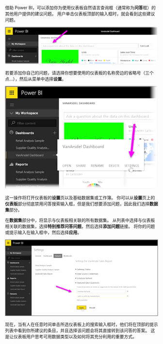 借助 Power BI，可以添加你为使用仪表板自然语言查询框（通常称为**问答**框）的其他用户提供的建议问题。 用户单击仪表板顶部的输入框时，就会看到这些建议问题。

![](media/4-3a-suggested-questions/4-3a_1.png)

若要添加你自己的问题，请选择你想要使用的仪表板的名称旁边的省略号（三个点...），然后从菜单中选择**设置**。

![](media/4-3a-suggested-questions/4-3a_2.png)

 这一操作将打开仪表板的**设置**页以及基础数据集或工作簿。 你可以从**设置**页上的**仪表板**部分彻底禁用问答搜索输入框，但是我们想要添加问题，因此我们选择**数据集**部分。

在**数据集**部分中，将显示与仪表板相关联的所有数据集。 从列表中选择与仪表板相关联的数据集，选择**特别推荐问答问题**，然后选择**添加问题**链接。 将你的问题或提示输入在输入框中，然后选择**应用**。

![](media/4-3a-suggested-questions/4-3a_3.png)

现在，当有人在任意时间单击所选仪表板上的搜索输入框时，他们将在顶部的提示列表中看到你所建议的条目，并且选择该问题会将其直接转到该问答的答案。 这是让仪表板用户思考可用数据类型以及如何将其充分利用的重要方式。


